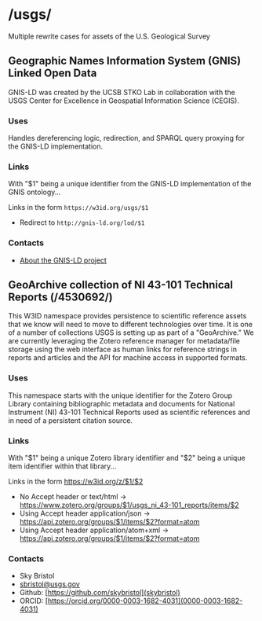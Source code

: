 # /usgs/

Multiple rewrite cases for assets of the U.S. Geological Survey

## Geographic Names Information System (GNIS) Linked Open Data

GNIS-LD was created by the UCSB STKO Lab in collaboration with the USGS Center for Excellence in Geospatial Information Science (CEGIS).

### Uses

Handles dereferencing logic, redirection, and SPARQL query proxying for the GNIS-LD implementation.

### Links

With "$1" being a unique identifier from the GNIS-LD implementation of the GNIS ontology...

Links in the form `https://w3id.org/usgs/$1`
* Redirect to `http://gnis-ld.org/lod/$1`

### Contacts

* [About the GNIS-LD project](https://gnis-ld.org/about)

## GeoArchive collection of NI 43-101 Technical Reports (/4530692/)
This W3ID namespace provides persistence to scientific reference assets that we know will need to move to different technologies over time. It is one of a number of collections USGS is setting up as part of a "GeoArchive." We are currently leveraging the Zotero reference manager for metadata/file storage using the web interface as human links for reference strings in reports and articles and the API for machine access in supported formats.

### Uses
This namespace starts with the unique identifier for the Zotero Group Library containing bibliographic metadata and documents for  National Instrument (NI) 43-101 Technical Reports used as scientific references and in need of a persistent citation source.

### Links
With "$1" being a unique Zotero library identifier and "$2" being a unique item identifier within that library...

Links in the form <https://w3id.org/z/$1/$2>
* No Accept header or text/html -> <https://www.zotero.org/groups/$1/usgs_ni_43-101_reports/items/$2>
* Using Accept header application/json -> <https://api.zotero.org/groups/$1/items/$2?format=atom>
* Using Accept header application/atom+xml -> <https://api.zotero.org/groups/$1/items/$2?format=atom>

### Contacts

* Sky Bristol
* sbristol@usgs.gov
* Github: [https://github.com/skybristol](skybristol)
* ORCID: [https://orcid.org/0000-0003-1682-4031](0000-0003-1682-4031)
